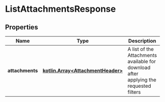 
# ListAttachmentsResponse

## Properties
Name | Type | Description | Notes
------------ | ------------- | ------------- | -------------
**attachments** | [**kotlin.Array&lt;AttachmentHeader&gt;**](AttachmentHeader.md) | A list of the Attachments available for download after applying the requested filters | 



